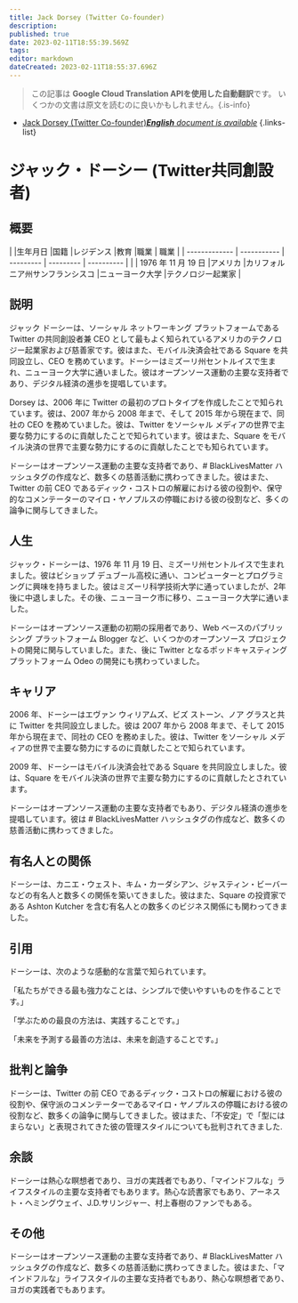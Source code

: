 ```yaml
---
title: Jack Dorsey (Twitter Co-founder)
description: 
published: true
date: 2023-02-11T18:55:39.569Z
tags: 
editor: markdown
dateCreated: 2023-02-11T18:55:37.696Z
---
```


> この記事は **Google Cloud Translation APIを使用した自動翻訳**です。
いくつかの文書は原文を読むのに良いかもしれません。{.is-info}



- [Jack Dorsey (Twitter Co-founder)***English** document is available*](/en/Knowledge-base/Dictionary/Person/jack-dorsey-twitter-co-founder)
{.links-list}


# ジャック・ドーシー (Twitter共同創設者)

## 概要
| |生年月日 |国籍 |レジデンス |教育 |職業 | 職業
| | ------------- | ----------- | --------- | --------- | ---------- |
| | 1976 年 11 月 19 日 |アメリカ |カリフォルニア州サンフランシスコ |ニューヨーク大学 |テクノロジー起業家 |

## 説明
ジャック ドーシーは、ソーシャル ネットワーキング プラットフォームである Twitter の共同創設者兼 CEO として最もよく知られているアメリカのテクノロジー起業家および慈善家です。彼はまた、モバイル決済会社である Square を共同設立し、CEO を務めています。ドーシーはミズーリ州セントルイスで生まれ、ニューヨーク大学に通いました。彼はオープンソース運動の主要な支持者であり、デジタル経済の進歩を提唱しています。

Dorsey は、2006 年に Twitter の最初のプロトタイプを作成したことで知られています。彼は、2007 年から 2008 年まで、そして 2015 年から現在まで、同社の CEO を務めていました。彼は、Twitter をソーシャル メディアの世界で主要な勢力にするのに貢献したことで知られています。彼はまた、Square をモバイル決済の世界で主要な勢力にするのに貢献したことでも知られています。

ドーシーはオープンソース運動の主要な支持者であり、# BlackLivesMatter ハッシュタグの作成など、数多くの慈善活動に携わってきました。彼はまた、Twitter の前 CEO であるディック・コストロの解雇における彼の役割や、保守的なコメンテーターのマイロ・ヤノプルスの停職における彼の役割など、多くの論争に関与してきました。

## 人生
ジャック・ドーシーは、1976 年 11 月 19 日、ミズーリ州セントルイスで生まれました。彼はビショップ デュブール高校に通い、コンピューターとプログラミングに興味を持ちました。彼はミズーリ科学技術大学に通っていましたが、2年後に中退しました。その後、ニューヨーク市に移り、ニューヨーク大学に通いました。

ドーシーはオープンソース運動の初期の採用者であり、Web ベースのパブリッシング プラットフォーム Blogger など、いくつかのオープンソース プロジェクトの開発に関与していました。また、後に Twitter となるポッドキャスティング プラットフォーム Odeo の開発にも携わっていました。

## キャリア
2006 年、ドーシーはエヴァン ウィリアムズ、ビズ ストーン、ノア グラスと共に Twitter を共同設立しました。彼は 2007 年から 2008 年まで、そして 2015 年から現在まで、同社の CEO を務めました。彼は、Twitter をソーシャル メディアの世界で主要な勢力にするのに貢献したことで知られています。

2009 年、ドーシーはモバイル決済会社である Square を共同設立しました。彼は、Square をモバイル決済の世界で主要な勢力にするのに貢献したとされています。

ドーシーはオープンソース運動の主要な支持者でもあり、デジタル経済の進歩を提唱しています。彼は # BlackLivesMatter ハッシュタグの作成など、数多くの慈善活動に携わってきました。

## 有名人との関係
ドーシーは、カニエ・ウェスト、キム・カーダシアン、ジャスティン・ビーバーなどの有名人と数多くの関係を築いてきました。彼はまた、Square の投資家である Ashton Kutcher を含む有名人との数多くのビジネス関係にも関わってきました。

## 引用
ドーシーは、次のような感動的な言葉で知られています。

「私たちができる最も強力なことは、シンプルで使いやすいものを作ることです。」

「学ぶための最良の方法は、実践することです。」

「未来を予測する最善の方法は、未来を創造することです。」

## 批判と論争
ドーシーは、Twitter の前 CEO であるディック・コストロの解雇における彼の役割や、保守派のコメンテーターであるマイロ・ヤノプルスの停職における彼の役割など、数多くの論争に関与してきました。彼はまた、「不安定」で「型にはまらない」と表現されてきた彼の管理スタイルについても批判されてきました.

## 余談
ドーシーは熱心な瞑想者であり、ヨガの実践者でもあり、「マインドフルな」ライフスタイルの主要な支持者でもあります。熱心な読書家でもあり、アーネスト・ヘミングウェイ、J.D.サリンジャー、村上春樹のファンでもある。

## その他
ドーシーはオープンソース運動の主要な支持者であり、# BlackLivesMatter ハッシュタグの作成など、数多くの慈善活動に携わってきました。彼はまた、「マインドフルな」ライフスタイルの主要な支持者でもあり、熱心な瞑想者であり、ヨガの実践者でもあります。